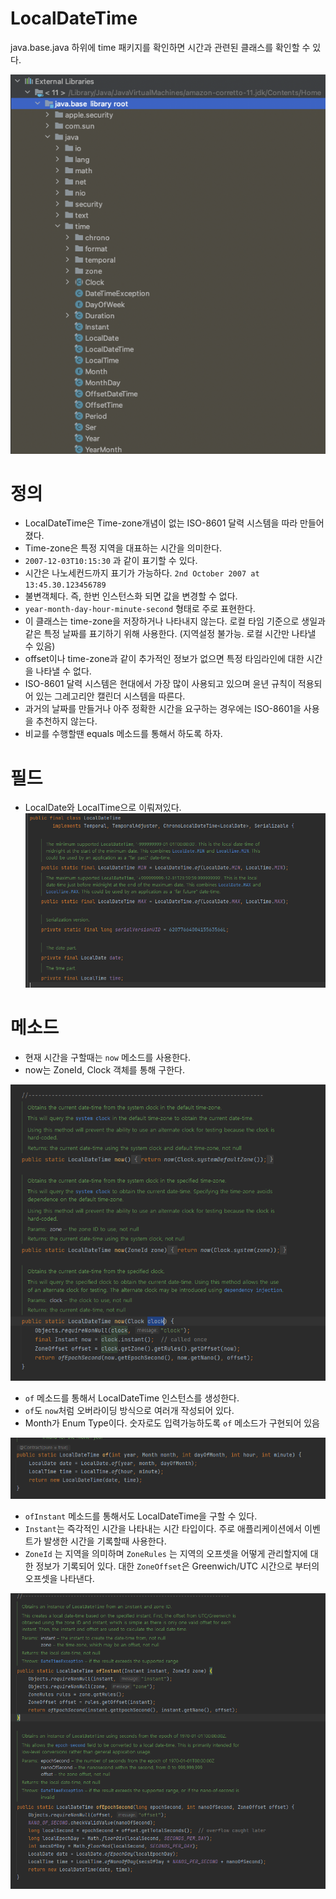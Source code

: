 # LocalDateTime

java.base.java 하위에 time 패키지를 확인하면 시간과 관련된 클래스를 확인할 수 있다.

![Untitled](./images/Untitled.png)

# 정의

- LocalDateTime은 Time-zone개념이 없는 ISO-8601 달력 시스템을 따라 만들어졌다.
- Time-zone은 특정 지역을 대표하는 시간을 의미한다.
- `2007-12-03T10:15:30` 과 같이 표기할 수 있다.
- 시간은 나노세컨드까지 표기가 가능하다. `2nd October 2007 at 13:45.30.123456789`
- 불변객체다. 즉, 한번 인스턴스화 되면 값을 변경할 수 없다.
- `year-month-day-hour-minute-second` 형태로 주로 표현한다.
- 이 클래스는 time-zone을 저장하거나 나타내지 않는다. 로컬 타임 기준으로 생일과 같은 특정 날짜를 표기하기 위해 사용한다. (지역설정 불가능. 로컬 시간만 나타낼 수 있음)
- offset이나 time-zone과 같이 추가적인 정보가 없으면 특정 타임라인에 대한 시간을 나타낼 수 없다.
- ISO-8601 달력 시스템은 현대에서 가장 많이 사용되고 있으며 윤년 규칙이 적용되어 있는 그레고리안 캘린더 시스템을 따른다.
- 과거의 날짜를 만들거나 아주 정확한 시간을 요구하는 경우에는 ISO-8601을 사용을 추천하지 않는다.
- 비교를 수행할땐 equals 메소드를 통해서 하도록 하자.

# 필드

- LocalDate와 LocalTime으로 이뤄져있다.
  ![Untitled](./images/Untitled%201.png)

# 메소드

- 현재 시간을 구할때는 `now` 메소드를 사용한다.
- now는 ZoneId, Clock 객체를 통해 구한다.

![Untitled](./images/Untitled%202.png)

- `of` 메소드를 통해서 LocalDateTime 인스턴스를 생성한다.
- `of`도 `now`처럼 오버라이딩 방식으로 여러개 작성되어 있다.
- Month가 Enum Type이다. 숫자로도 입력가능하도록 `of` 메소드가 구현되어 있음

![Untitled](./images/Untitled%203.png)

- `ofInstant` 메소드를 통해서도 LocalDateTime을 구할 수 있다.
- `Instant`는 즉각적인 시간을 나타내는 시간 타입이다. 주로 애플리케이션에서 이벤트가 발생한 시간을 기록할때 사용한다.
- `ZoneId` 는 지역을 의미하며 `ZoneRules` 는 지역의 오프셋을 어떻게 관리할지에 대한 정보가 기록되어 있다. 대한 `ZoneOffset`은 Greenwich/UTC 시간으로 부터의 오프셋을 나타낸다.

![Untitled](./images/Untitled%204.png)
